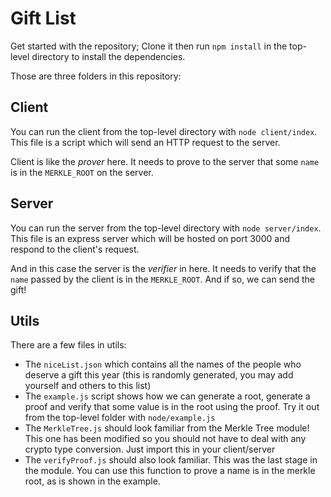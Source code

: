 # Gift List

Get started with the repository;
 Clone it then run `npm install` in the top-level directory to install the dependencies.

Those are three folders in this repository:

## Client

You can run the client from the top-level directory with `node client/index`. This file is a script which will send an HTTP request to the server.

Client is like the _prover_ here. It needs to prove to the server that some `name` is in the `MERKLE_ROOT` on the server. 

## Server

You can run the server from the top-level directory with `node server/index`. This file is an express server which will be hosted on port 3000 and respond to the client's request.

And in this case the server is the _verifier_ in here. It needs to verify that the `name` passed by the client is in the `MERKLE_ROOT`. And if so,  we can send the gift!

## Utils

There are a few files in utils:

- The `niceList.json` which contains all the names of the people who deserve a gift this year (this is randomly generated, you may add yourself and others to this list)
- The `example.js` script shows how we can generate a root, generate a proof and verify that some value is in the root using the proof. Try it out from the top-level folder with `node/example.js`
- The `MerkleTree.js` should look familiar from the Merkle Tree module! This one has been modified so you should not have to deal with any crypto type conversion. Just import this in your client/server
- The `verifyProof.js` should also look familiar. This was the last stage in the module. You can use this function to prove a name is in the merkle root, as is shown in the example.